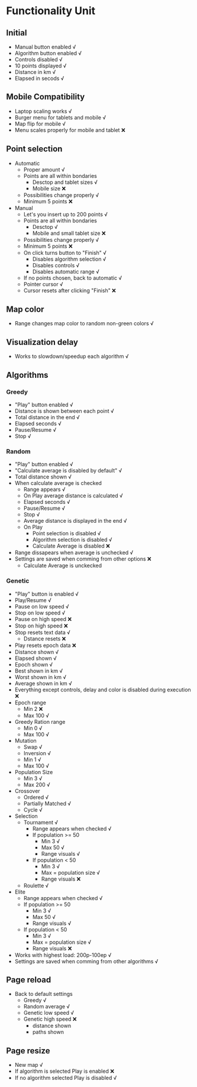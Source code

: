 # Functionality Unit
## Initial
- Manual button enabled √
- Algorithm button enabled √
- Controls disabled √
- 10 points displayed √
- Distance in km √
- Elapsed in secods √

## Mobile Compatibility
- Laptop scaling works √
- Burger menu for tablets and mobile √
- Map flip for mobile √
- Menu scales properly for mobile and tablet ❌

## Point selection
- Automatic
    - Proper amount √
    - Points are all within bondaries 
        - Desctop and tablet sizes √
        - Mobile size ❌
    - Possibilities change properly √
    - Minimum 5 points ❌
- Manual
    - Let's you insert up to 200 points √
    - Points are all within bondaries 
        - Desctop √
        - Mobile and small tablet size ❌
    - Possibilities change properly √
    - Minimum 5 points ❌
    - On click turns button to "Finish" √
        - Disables algorithm selection √
        - Disables controls √
        - Disables automatic range √
    - If no points chosen, back to automatic √
    - Pointer cursor √
    - Cursor resets after clicking "Finish" ❌

## Map color
- Range changes map color to random non-green colors √

## Visualization delay
- Works to slowdown/speedup each algorithm √

## Algorithms
### Greedy
- "Play" button enabled √
- Distance is shown between each point √
- Total distance in the end √
- Elapsed seconds √
- Pause/Resume √
- Stop √
### Random
- "Play" button enabled √
- "Calculate average is disabled by default" √
- Total distance shown √
- When calculate average is checked
    - Range appears √
    - On Play average distance is calculated √
    - Elapsed seconds √
    - Pause/Resume √
    - Stop √
    - Average distance is displayed in the end √
    - On Play
        - Point selection is disabled √
        - Algorithm selection is disabled √
        - Calculate Average is disabled  ❌
- Range dissapears when average is unchecked √
- Settings are saved when comming from other options ❌
    - Calculate Average is unckecked
### Genetic
- "Play" button is enabled √
- Play/Resume √
- Pause on low speed √
- Stop on low speed √
- Pause on high speed ❌
- Stop on high speed ❌
- Stop resets text data √
    - Dstance resets ❌
- Play resets epoch data ❌
- Distance shown √
- Elapsed shown √
- Epoch shown √
- Best shown in km √
- Worst shown in km √
- Average shown in km √
- Everything except controls, delay and color is disabled during execution ❌
- Epoch range 
    - Min 2 ❌
    - Max 100 √
- Greedy Ration range
    - Min 0 √
    - Max 100 √
- Mutation
    - Swap √
    - Inversion √
    - Min 1 √
    - Max 100 √
- Population Size
    - Min 3 √
    - Max 200 √
- Crossover
    - Ordered √
    - Partially Matched √
    - Cycle √
- Selection 
    - Tournament √
        - Range appears when checked √
        - If population >= 50
            - Min 3 √
            - Max 50 √
            - Range visuals √
        - If population < 50
            - Min 3 √
            - Max = population size √
            - Range visuals ❌
    - Roulette √
- Elite
    - Range appears when checked √
    - If population >= 50
        - Min 3 √
        - Max 50 √
        - Range visuals √
    - If population < 50
        - Min 3 √
        - Max = population size √
        - Range visuals ❌
- Works with highest load: 200p-100ep √
- Settings are saved when comming from other algorithms √

## Page reload
- Back to default settings
    - Greedy √
    - Random average √
    - Genetic low speed √
    - Genetic high speed ❌
        - distance shown
        - paths shown

## Page resize
- New map √
- If algorithm is selected Play is enabled ❌
- If no algorithm selected Play is disabled √